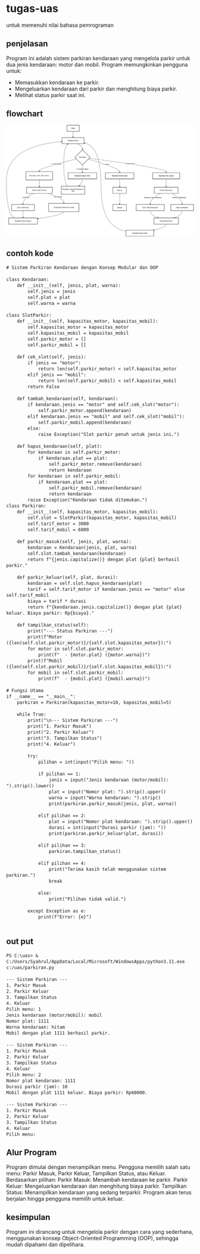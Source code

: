 # tugas-uas
untuk memenuhi nilai bahasa pemrograman 
## penjelasan
Program ini adalah sistem parkiran kendaraan yang mengelola parkir untuk dua jenis kendaraan: motor dan mobil. Program memungkinkan pengguna untuk:

- Memasukkan kendaraan ke parkir.
- Mengeluarkan kendaraan dari parkir dan menghitung biaya parkir.
- Melihat status parkir saat ini.

## flowchart
![flocart1](/flowchart7.png)

## contoh kode
```
# Sistem Parkiran Kendaraan dengan Konsep Modular dan OOP

class Kendaraan:
    def __init__(self, jenis, plat, warna):
        self.jenis = jenis
        self.plat = plat
        self.warna = warna

class SlotParkir:
    def __init__(self, kapasitas_motor, kapasitas_mobil):
        self.kapasitas_motor = kapasitas_motor
        self.kapasitas_mobil = kapasitas_mobil
        self.parkir_motor = []
        self.parkir_mobil = []

    def cek_slot(self, jenis):
        if jenis == "motor":
            return len(self.parkir_motor) < self.kapasitas_motor
        elif jenis == "mobil":
            return len(self.parkir_mobil) < self.kapasitas_mobil
        return False

    def tambah_kendaraan(self, kendaraan):
        if kendaraan.jenis == "motor" and self.cek_slot("motor"):
            self.parkir_motor.append(kendaraan)
        elif kendaraan.jenis == "mobil" and self.cek_slot("mobil"):
            self.parkir_mobil.append(kendaraan)
        else:
            raise Exception("Slot parkir penuh untuk jenis ini.")

    def hapus_kendaraan(self, plat):
        for kendaraan in self.parkir_motor:
            if kendaraan.plat == plat:
                self.parkir_motor.remove(kendaraan)
                return kendaraan
        for kendaraan in self.parkir_mobil:
            if kendaraan.plat == plat:
                self.parkir_mobil.remove(kendaraan)
                return kendaraan
        raise Exception("Kendaraan tidak ditemukan.")
class Parkiran:
    def __init__(self, kapasitas_motor, kapasitas_mobil):
        self.slot = SlotParkir(kapasitas_motor, kapasitas_mobil)
        self.tarif_motor = 3000
        self.tarif_mobil = 6000

    def parkir_masuk(self, jenis, plat, warna):
        kendaraan = Kendaraan(jenis, plat, warna)
        self.slot.tambah_kendaraan(kendaraan)
        return f"{jenis.capitalize()} dengan plat {plat} berhasil parkir."

    def parkir_keluar(self, plat, durasi):
        kendaraan = self.slot.hapus_kendaraan(plat)
        tarif = self.tarif_motor if kendaraan.jenis == "motor" else self.tarif_mobil
        biaya = tarif * durasi
        return f"{kendaraan.jenis.capitalize()} dengan plat {plat} keluar. Biaya parkir: Rp{biaya}."

    def tampilkan_status(self):
        print("--- Status Parkiran ---")
        print(f"Motor ({len(self.slot.parkir_motor)}/{self.slot.kapasitas_motor}):")
        for motor in self.slot.parkir_motor:
            print(f"  - {motor.plat} ({motor.warna})")
        print(f"Mobil ({len(self.slot.parkir_mobil)}/{self.slot.kapasitas_mobil}):")
        for mobil in self.slot.parkir_mobil:
            print(f"  - {mobil.plat} ({mobil.warna})")

# Fungsi Utama
if __name__ == "__main__":
    parkiran = Parkiran(kapasitas_motor=10, kapasitas_mobil=5)

    while True:
        print("\n--- Sistem Parkiran ---")
        print("1. Parkir Masuk")
        print("2. Parkir Keluar")
        print("3. Tampilkan Status")
        print("4. Keluar")

        try:
            pilihan = int(input("Pilih menu: "))

            if pilihan == 1:
                jenis = input("Jenis kendaraan (motor/mobil): ").strip().lower()
                plat = input("Nomor plat: ").strip().upper()
                warna = input("Warna kendaraan: ").strip()
                print(parkiran.parkir_masuk(jenis, plat, warna))

            elif pilihan == 2:
                plat = input("Nomor plat kendaraan: ").strip().upper()
                durasi = int(input("Durasi parkir (jam): "))
                print(parkiran.parkir_keluar(plat, durasi))

            elif pilihan == 3:
                parkiran.tampilkan_status()

            elif pilihan == 4:
                print("Terima kasih telah menggunakan sistem parkiran.")
                break

            else:
                print("Pilihan tidak valid.")

        except Exception as e:
            print(f"Error: {e}")


```

## out put
```
PS C:\uas> & C:/Users/Syahrul/AppData/Local/Microsoft/WindowsApps/python3.11.exe c:/uas/parkiran.py

--- Sistem Parkiran ---
1. Parkir Masuk
2. Parkir Keluar
3. Tampilkan Status
4. Keluar
Pilih menu: 1
Jenis kendaraan (motor/mobil): mobil
Nomor plat: 1111
Warna kendaraan: hitam
Mobil dengan plat 1111 berhasil parkir.

--- Sistem Parkiran ---
1. Parkir Masuk
2. Parkir Keluar
3. Tampilkan Status
4. Keluar
Pilih menu: 2
Nomor plat kendaraan: 1111
Durasi parkir (jam): 10
Mobil dengan plat 1111 keluar. Biaya parkir: Rp60000.

--- Sistem Parkiran ---
1. Parkir Masuk
2. Parkir Keluar
3. Tampilkan Status
4. Keluar
Pilih menu:
```
## Alur Program
Program dimulai dengan menampilkan menu.
Pengguna memilih salah satu menu: Parkir Masuk, Parkir Keluar, Tampilkan Status, atau Keluar.
Berdasarkan pilihan:
Parkir Masuk: Menambah kendaraan ke parkir.
Parkir Keluar: Mengeluarkan kendaraan dan menghitung biaya parkir.
Tampilkan Status: Menampilkan kendaraan yang sedang terparkir.
Program akan terus berjalan hingga pengguna memilih untuk keluar.

## kesimpulan
Program ini dirancang untuk mengelola parkir dengan cara yang sederhana, menggunakan konsep Object-Oriented Programming (OOP), sehingga mudah dipahami dan dipelihara.
